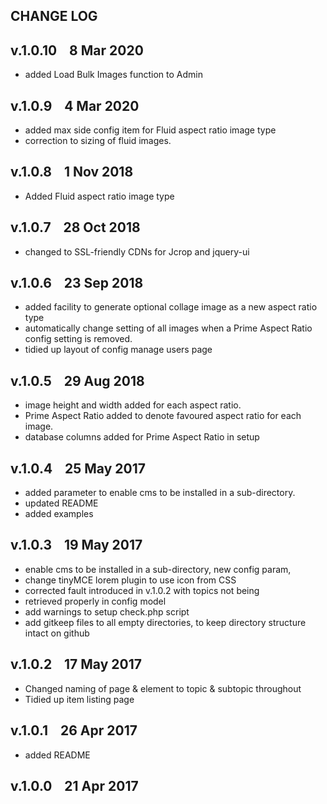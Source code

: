 ## CHANGE LOG

## v.1.0.10 &nbsp;&nbsp;&nbsp;8 Mar 2020
* added Load Bulk Images function to Admin

## v.1.0.9 &nbsp;&nbsp;&nbsp;4 Mar 2020
* added max side config item for Fluid aspect ratio image type
* correction to sizing of fluid images.

## v.1.0.8 &nbsp;&nbsp;&nbsp;1 Nov 2018
* Added Fluid aspect ratio image type

## v.1.0.7 &nbsp;&nbsp;&nbsp;28 Oct 2018
* changed to SSL-friendly CDNs for Jcrop and jquery-ui

## v.1.0.6 &nbsp;&nbsp;&nbsp;23 Sep 2018
* added facility to generate optional collage image as a new aspect ratio type
* automatically change setting of all images when a Prime Aspect Ratio config setting is removed.
* tidied up layout of config manage users page

## v.1.0.5 &nbsp;&nbsp;&nbsp;29 Aug 2018
* image height and width added for each aspect ratio.
* Prime Aspect Ratio added to denote favoured aspect ratio for each image.
* database columns added for Prime Aspect Ratio in setup

## v.1.0.4 &nbsp;&nbsp;&nbsp;25 May 2017
* added parameter to enable cms to be installed in a sub-directory.
* updated README
* added examples

## v.1.0.3 &nbsp;&nbsp;&nbsp;19 May 2017
* enable cms to be installed in a sub-directory, new config param,
* change tinyMCE lorem plugin to use icon from CSS
* corrected fault introduced in v.1.0.2 with topics not being
* retrieved properly in config model
* add warnings to setup check.php script
* add gitkeep files to all empty directories, to keep directory structure intact on github

## v.1.0.2 &nbsp;&nbsp;&nbsp;17 May 2017
* Changed naming of page & element to topic & subtopic throughout
* Tidied up item listing page

## v.1.0.1 &nbsp;&nbsp;&nbsp;26 Apr 2017
* added README

## v.1.0.0 &nbsp;&nbsp;&nbsp;21 Apr 2017
